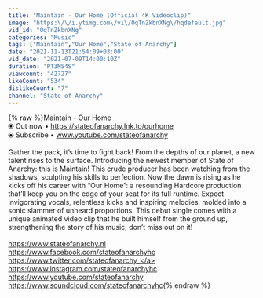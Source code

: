 ```yaml
---
title: "Maintain - Our Home (Official 4K Videoclip)"
image: "https:\/\/i.ytimg.com\/vi\/OqTnZkbnXNg\/hqdefault.jpg"
vid_id: "OqTnZkbnXNg"
categories: "Music"
tags: ["Maintain","Our Home","State of Anarchy"]
date: "2021-11-13T21:54:09+03:00"
vid_date: "2021-07-09T14:00:10Z"
duration: "PT3M54S"
viewcount: "42727"
likeCount: "534"
dislikeCount: "7"
channel: "State of Anarchy"
---
```

{% raw %}Maintain - Our Home<br />⦿ Out now • <a rel="nofollow" target="blank" href="https://stateofanarchy.lnk.to/ourhome">https://stateofanarchy.lnk.to/ourhome</a><br />⦿ Subscribe • www.youtube.com/stateofanarchy<br /><br />Gather the pack, it’s time to fight back! From the depths of our planet, a new talent rises to the surface. Introducing the newest member of State of Anarchy: this is Maintain! This crude producer has been watching from the shadows, sculpting his skills to perfection. Now the dawn is rising as he kicks off his career with “Our Home”: a resounding Hardcore production that’ll keep you on the edge of your seat for its full runtime. Expect invigorating vocals, relentless kicks and inspiring melodies, molded into a sonic slammer of unheard proportions. This debut single comes with a unique animated video clip that he built himself from the ground up, strengthening the story of his music; don’t miss out on it!<br /><br /><a rel="nofollow" target="blank" href="https://www.stateofanarchy.nl">https://www.stateofanarchy.nl</a><br /><a rel="nofollow" target="blank" href="https://www.facebook.com/stateofanarchyhc">https://www.facebook.com/stateofanarchyhc</a><br /><a rel="nofollow" target="blank" href="https://www.twitter.com/stateofanarchy_">https://www.twitter.com/stateofanarchy_</a><br /><a rel="nofollow" target="blank" href="https://www.instagram.com/stateofanarchyhc">https://www.instagram.com/stateofanarchyhc</a><br /><a rel="nofollow" target="blank" href="https://www.youtube.com/stateofanarchy">https://www.youtube.com/stateofanarchy</a><br /><a rel="nofollow" target="blank" href="https://www.soundcloud.com/stateofanarchyhc">https://www.soundcloud.com/stateofanarchyhc</a>{% endraw %}
